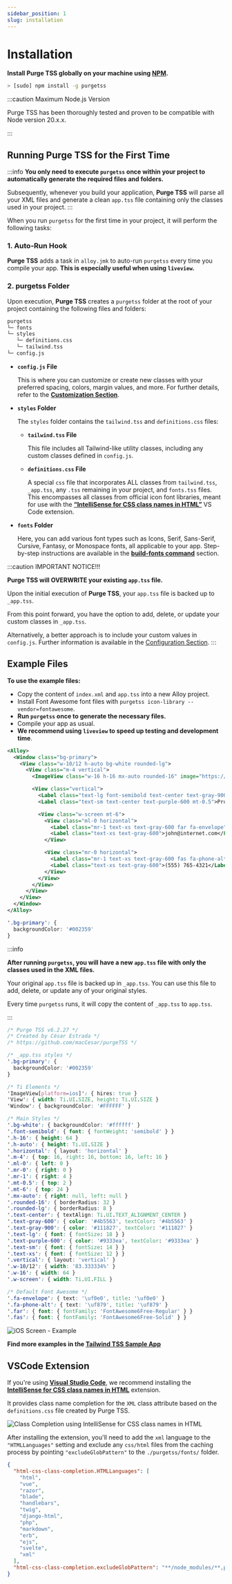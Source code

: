 ```yaml
---
sidebar_position: 1
slug: installation
---
```


# Installation

**Install Purge TSS globally on your machine using [NPM](https://www.npmjs.com/).**

```bash
> [sudo] npm install -g purgetss
```

:::caution Maximum Node.js Version

Purge TSS has been thoroughly tested and proven to be compatible with Node version 20.x.x.

:::

## Running Purge TSS for the First Time

:::info
**You only need to execute `purgetss` once within your project to automatically generate the required files and folders.**

Subsequently, whenever you build your application, **Purge TSS** will parse all your XML files and generate a clean `app.tss` file containing only the classes used in your project.
:::

When you run `purgetss` for the first time in your project, it will perform the following tasks:


### 1. Auto-Run Hook

**Purge TSS** adds a task in `alloy.jmk` to auto-run `purgetss` every time you compile your app. **This is especially useful when using `liveview`.**


### 2. purgetss Folder

Upon execution, **Purge TSS** creates a `purgetss` folder at the root of your project containing the following files and folders:

```bash title="./purgetss"
purgetss
└─ fonts
└─ styles
   └─ definitions.css
   └─ tailwind.tss
└─ config.js
```

- **`config.js` File**

  This is where you can customize or create new classes with your preferred spacing, colors, margin values, and more. For further details, refer to the **[Customization Section](customization/the-config-file)**.

- **`styles` Folder**

  The `styles` folder contains the `tailwind.tss` and `definitions.css` files:

  - **`tailwind.tss` File**

    This file includes all Tailwind-like utility classes, including any custom classes defined in `config.js`.

  - **`definitions.css` File**

    A special `css` file that incorporates ALL classes from `tailwind.tss`, `_app.tss`, any `.tss` remaining in your project, and `fonts.tss` files. This encompasses all classes from official icon font libraries, meant for use with the [**“IntelliSense for CSS class names in HTML”**](#vscode-extension) VS Code extension.

- **`fonts` Folder**

  Here, you can add various font types such as Icons, Serif, Sans-Serif, Cursive, Fantasy, or Monospace fonts, all applicable to your app. Step-by-step instructions are available in the [**build-fonts command**](commands#build-fonts-command) section.

:::caution IMPORTANT NOTICE!!!

**Purge TSS will OVERWRITE your existing `app.tss` file.**

Upon the initial execution of **Purge TSS**, your `app.tss` file is backed up to `_app.tss`.

From this point forward, you have the option to add, delete, or update your custom classes in `_app.tss`.

Alternatively, a better approach is to include your custom values in `config.js`. Further information is available in the [Configuration Section](customization/the-config-file).
:::

## Example Files

**To use the example files:**
- Copy the content of `index.xml` and `app.tss` into a new Alloy project.
- Install Font Awesome font files with `purgetss icon-library --vendor=fontawesome`.
- **Run `purgetss` once to generate the necessary files.**
- Compile your app as usual.
- **We recommend using `liveview` to speed up testing and development time**.

```xml title=index.xml
<Alloy>
  <Window class="bg-primary">
    <View class="w-10/12 h-auto bg-white rounded-lg">
      <View class="m-4 vertical">
        <ImageView class="w-16 h-16 mx-auto rounded-16" image="https://randomuser.me/api/portraits/men/43.jpg" />

        <View class="vertical">
          <Label class="text-lg font-semibold text-center text-gray-900">John W. Doe</Label>
          <Label class="text-sm text-center text-purple-600 mt-0.5">Product Engineer</Label>

          <View class="w-screen mt-6">
            <View class="ml-0 horizontal">
              <Label class="mr-1 text-xs text-gray-600 far fa-envelope"></Label>
              <Label class="text-xs text-gray-600">john@internet.com</Label>
            </View>

            <View class="mr-0 horizontal">
              <Label class="mr-1 text-xs text-gray-600 fas fa-phone-alt"></Label>
              <Label class="text-xs text-gray-600">(555) 765-4321</Label>
            </View>
          </View>
        </View>
      </View>
    </View>
  </Window>
</Alloy>
```

```css title="app.tss"
'.bg-primary': {
  backgroundColor: '#002359'
}
```

:::info

**After running `purgetss`, you will have a new `app.tss` file with only the classes used in the XML files.**

Your original `app.tss` file is backed up in `_app.tss`. You can use this file to add, delete, or update any of your original styles.

Every time `purgetss` runs, it will copy the content of `_app.tss` to `app.tss`.

:::

```css title="app.tss after purging"
/* Purge TSS v6.2.27 */
/* Created by César Estrada */
/* https://github.com/macCesar/purgeTSS */

/* _app.tss styles */
'.bg-primary': {
  backgroundColor: '#002359'
}

/* Ti Elements */
'ImageView[platform=ios]': { hires: true }
'View': { width: Ti.UI.SIZE, height: Ti.UI.SIZE }
'Window': { backgroundColor: '#FFFFFF' }

/* Main Styles */
'.bg-white': { backgroundColor: '#ffffff' }
'.font-semibold': { font: { fontWeight: 'semibold' } }
'.h-16': { height: 64 }
'.h-auto': { height: Ti.UI.SIZE }
'.horizontal': { layout: 'horizontal' }
'.m-4': { top: 16, right: 16, bottom: 16, left: 16 }
'.ml-0': { left: 0 }
'.mr-0': { right: 0 }
'.mr-1': { right: 4 }
'.mt-0.5': { top: 2 }
'.mt-6': { top: 24 }
'.mx-auto': { right: null, left: null }
'.rounded-16': { borderRadius: 32 }
'.rounded-lg': { borderRadius: 8 }
'.text-center': { textAlign: Ti.UI.TEXT_ALIGNMENT_CENTER }
'.text-gray-600': { color: '#4b5563', textColor: '#4b5563' }
'.text-gray-900': { color: '#111827', textColor: '#111827' }
'.text-lg': { font: { fontSize: 18 } }
'.text-purple-600': { color: '#9333ea', textColor: '#9333ea' }
'.text-sm': { font: { fontSize: 14 } }
'.text-xs': { font: { fontSize: 12 } }
'.vertical': { layout: 'vertical' }
'.w-10/12': { width: '83.333334%' }
'.w-16': { width: 64 }
'.w-screen': { width: Ti.UI.FILL }

/* Default Font Awesome */
'.fa-envelope': { text: '\uf0e0', title: '\uf0e0' }
'.fa-phone-alt': { text: '\uf879', title: '\uf879' }
'.far': { font: { fontFamily: 'FontAwesome6Free-Regular' } }
'.fas': { font: { fontFamily: 'FontAwesome6Free-Solid' } }
```

![iOS Screen - Example](images/sample-fixed.png)

**Find more examples in the [Tailwind TSS Sample App](https://github.com/macCesar/tailwind.tss-sample-app)**


## VSCode Extension

If you're using **[Visual Studio Code](https://code.visualstudio.com)**, we recommend installing the **[IntelliSense for CSS class names in HTML](https://marketplace.visualstudio.com/items?itemName=Zignd.html-css-class-completion)** extension.

It provides class name completion for the `XML` class attribute based on the `definitions.css` file created by Purge TSS.

![Class Completion using IntelliSense for CSS class names in HTML](images/class-completion-2.gif)

After installing the extension, you'll need to add the `xml` language to the `"HTMLLanguages"` setting and exclude any `css/html` files from the caching process by pointing `"excludeGlobPattern"` to the `./purgetss/fonts/` folder.

```json title="VS Code ‘settings.json’ file"
{
  "html-css-class-completion.HTMLLanguages": [
    "html",
    "vue",
    "razor",
    "blade",
    "handlebars",
    "twig",
    "django-html",
    "php",
    "markdown",
    "erb",
    "ejs",
    "svelte",
    "xml"
  ],
  "html-css-class-completion.excludeGlobPattern": "**/node_modules/**,purgetss/fonts/**/*.{css,html}"
}
```

